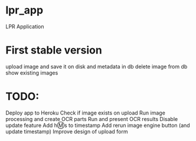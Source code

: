 # lpr_app
LPR Application
# First stable version
  upload image and save it on disk and metadata in db
  delete image from db
  show existing images
# TODO:
 Deploy app to Heroku
 Check if image exists on upload
 Run image processing and create OCR parts
 Run and present OCR results
 Disable update feature
 Add h:m:s to timestamp
 Add rerun image engine button (and update timestamp)
 Improve design of upload form